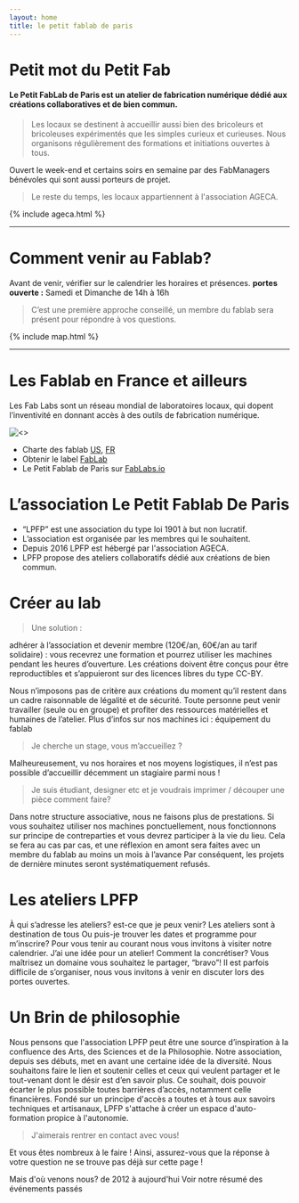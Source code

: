 ```yaml
---
layout: home
title: le petit fablab de paris
---
```


# Petit mot du Petit Fab

#### Le Petit FabLab de Paris est un atelier de fabrication numérique dédié aux créations collaboratives et de bien commun.

>Les locaux se destinent à accueillir aussi bien des bricoleurs et bricoleuses expérimentés que les simples curieux et curieuses. Nous organisons régulièrement des formations et initiations ouvertes à tous.

Ouvert le week-end et certains soirs en semaine par des FabManagers bénévoles qui sont aussi porteurs de projet.

>Le reste du temps, les locaux appartiennent à l'association AGECA.

{% include ageca.html %}

---

# Comment venir au Fablab?

Avant de venir, vérifier sur le calendrier les horaires et présences.
**portes ouverte :** Samedi et Dimanche de 14h à 16h

>C’est une première approche conseillé, un membre du fablab sera présent pour répondre à vos questions.

{% include map.html %}

---

# Les Fablab en France et ailleurs
Les Fab Labs sont un réseau mondial de laboratoires locaux, qui dopent l’inventivité en donnant accès à des outils de fabrication numérique.

![<>](https://lpfp.github.io/assets/img/tmp/fablab.png)



* Charte des fablab [US](http://fab.cba.mit.edu/about/charter/), [FR](http://imaginationforpeople.org/wiki/workgroup/fablab-fr/charte_v2)
* Obtenir le label [FabLab](http://wiki.fablab.is/wiki/ConditionsForFabLabLabel)
* Le Petit Fablab de Paris sur [FabLabs.io](https://www.fablabs.io/lepetitfablabdeparis)


# L’association Le Petit Fablab De Paris

* “LPFP” est une association du type loi 1901 à but non lucratif.
* L’association est organisée par les membres qui le souhaitent.
* Depuis 2016 LPFP est hébergé par l'association AGECA.
* LPFP propose des ateliers collaboratifs dédié aux créations de bien commun.


# Créer au lab

>Une solution :

adhérer à l’association et devenir membre (120€/an, 60€/an au tarif solidaire) : vous recevrez une formation et pourrez utiliser les machines pendant les heures d’ouverture. Les créations doivent être conçus pour être reproductibles et s’appuieront sur des licences libres du type CC-BY.


Nous n’imposons pas de critère aux créations du moment qu’il restent dans un cadre raisonnable de légalité et de sécurité.
Toute personne peut venir travailler (seule ou en groupe) et profiter des ressources matérielles et humaines de l’atelier.
Plus d’infos sur nos machines ici : équipement du fablab

>Je cherche un stage, vous m’accueillez ?

Malheureusement, vu nos horaires et nos moyens logistiques, il n’est pas possible d’accueillir décemment un stagiaire parmi nous !

>Je suis étudiant, designer etc et je voudrais imprimer / découper une pièce comment faire?

Dans notre structure associative, nous ne faisons plus de prestations.
Si vous souhaitez utiliser nos machines ponctuellement, nous fonctionnons sur principe de contreparties et vous devrez participer à la vie du lieu. Cela se fera au cas par cas, et une réflexion en amont sera faites avec un membre du fablab au moins un mois à l’avance
Par conséquent, les projets de dernière minutes seront systématiquement refusés.




# Les ateliers LPFP
À qui s’adresse les ateliers? est-ce que je peux venir?
Les ateliers sont à destination de tous
Ou puis-je trouver les dates et programme pour m’inscrire?
Pour vous tenir au courant nous vous invitons à visiter notre calendrier.
J’ai une idée pour un atelier! Comment la concrétiser?
Vous maîtrisez un domaine vous souhaitez le partager, “bravo”!
Il est parfois difficile de s’organiser, nous vous invitons à venir en discuter lors des portes ouvertes.


# Un Brin de philosophie
Nous pensons que l'association LPFP peut être une source d’inspiration à la confluence des Arts, des Sciences et de la Philosophie. Notre association, depuis ses débuts, met en avant une certaine idée de la diversité.
Nous souhaitons faire le lien et soutenir celles et ceux qui veulent partager et le tout-venant dont le désir est d’en savoir plus. Ce souhait, dois pouvoir écarter le plus possible toutes barrières d’accès, notamment celle financières.
Fondé sur un principe d'accès a toutes et à tous aux savoirs techniques et artisanaux, LPFP s'attache à créer un espace d'auto-formation propice à l'autonomie.

>J'aimerais rentrer en contact avec vous!

Et vous êtes nombreux à le faire ! Ainsi, assurez-vous que la réponse à votre question ne se trouve pas déjà sur cette page !

Mais d'où venons nous?
de 2012 à aujourd'hui
Voir notre résumé des événements passés

